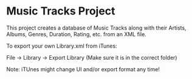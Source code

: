# Music Tracks Project
This project creates a database of Music Tracks along with their Artists, Albums, Genres, Duration, Rating, etc. from an XML file.

To export your own Library.xml from iTunes:

File -> Library -> Export Library (Make sure it is in the correct folder)

Note: iTUnes might change UI and/or export format any time!
